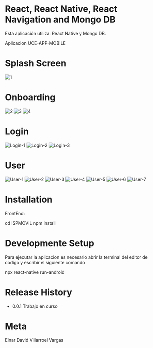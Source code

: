 
# React, React Native, React Navigation and Mongo DB

Esta aplicación utiliza: React Native y Mongo DB.

Aplicacion UCE-APP-MOBILE

# Splash Screen

![1](https://user-images.githubusercontent.com/48730022/85913819-fef46c00-b805-11ea-83da-98bb6a11117b.PNG)

# Onboarding 

![2](https://user-images.githubusercontent.com/48730022/85914059-159bc280-b808-11ea-80d9-4e9862406487.PNG)
![3](https://user-images.githubusercontent.com/48730022/85914061-16ccef80-b808-11ea-869d-f858f50657a7.PNG)
![4](https://user-images.githubusercontent.com/48730022/85914062-17658600-b808-11ea-80e1-7eb2259665bf.PNG)

# Login

![Login-1](https://user-images.githubusercontent.com/48730022/85914063-17658600-b808-11ea-8272-5d797f2fd781.PNG)
![Login-2](https://user-images.githubusercontent.com/48730022/85914064-17fe1c80-b808-11ea-8567-0abd6cee9bb2.PNG)
![Login-3](https://user-images.githubusercontent.com/48730022/85914065-1896b300-b808-11ea-92eb-1e47fcc79843.PNG)

# User

![User-1](https://user-images.githubusercontent.com/48730022/85914067-1896b300-b808-11ea-9c16-2f9447f579e2.PNG)
![User-2](https://user-images.githubusercontent.com/48730022/85914069-192f4980-b808-11ea-9aea-21b022642735.PNG)
![User-3](https://user-images.githubusercontent.com/48730022/85914071-19c7e000-b808-11ea-9b9a-9872dc535536.PNG)
![User-4](https://user-images.githubusercontent.com/48730022/85914072-19c7e000-b808-11ea-8fe2-a9e9e557936c.PNG)
![User-5](https://user-images.githubusercontent.com/48730022/85914073-1a607680-b808-11ea-9956-4c8e29851bfe.PNG)
![User-6](https://user-images.githubusercontent.com/48730022/85914075-1af90d00-b808-11ea-8566-31048b1b8d02.PNG)
![User-7](https://user-images.githubusercontent.com/48730022/85914077-1af90d00-b808-11ea-8328-b7f8af384d4e.PNG)

# Installation
FrontEnd:

cd ISPMOVIL
npm install

# Developmente Setup

Para ejecutar la aplicacion es necesario abrir la terminal del editor de codigo y escribir el siguiente comando

npx react-native run-android

# Release History

- 0.0.1 
  Trabajo en curso
  
# Meta
Einar David Villarroel Vargas
